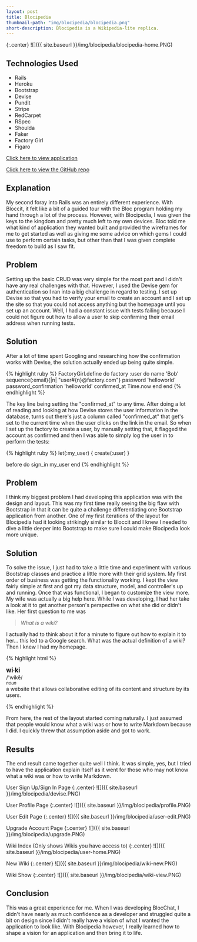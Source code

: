 ```yaml
---
layout: post
title: Blocipedia
thumbnail-path: "img/blocipedia/blocipedia.png"
short-description: Blocipedia is a Wikipedia-lite replica.
---
```


{:.center}
![]({{ site.baseurl }}/img/blocipedia/blocipedia-home.PNG)

## Technologies Used

- Rails
- Heroku
- Bootstrap
- Devise
- Pundit
- Stripe
- RedCarpet
- RSpec
- Shoulda
- Faker
- Factory Girl
- Figaro

[Click here to view application](https://blocipedia-tdf.herokuapp.com/)

[Click here to view the GitHub repo](https://github.com/tdfranklin/blocipedia)

## Explanation

My second foray into Rails was an entirely different experience.  With Bloccit, it felt like a bit of a guided tour with the Bloc program holding my hand through a lot of the process.  However, with Blocipedia, I was given the keys to the kingdom and pretty much left to my own devices.  Bloc told me what kind of application they wanted built and provided the wireframes for me to get started as well as giving me some advice on which gems I could use to perform certain tasks, but other than that I was given complete freedom to build as I saw fit.

## Problem

Setting up the basic CRUD was very simple for the most part and I didn't have any real challenges with that.  However, I used the Devise gem for authentication so I ran into a big challenge in regard to testing.  I set up Devise so that you had to verify your email to create an account and I set up the site so that you could not access anything but the homepage until you set up an account.  Well, I had a constant issue with tests failing because I could not figure out how to allow a user to skip confirming their email address when running tests.

## Solution

After a lot of time spent Googling and researching how the confirmation works with Devise, the solution actually ended up being quite simple.

{% highlight ruby %}
FactoryGirl.define do
  factory :user do
    name 'Bob'
    sequence(:email){|n| "user#{n}@factory.com"}
    password 'helloworld'
    password_confirmation 'helloworld'
    confirmed_at Time.now
  end
end
{% endhighlight %}

The key line being setting the "confirmed_at" to any time.  After doing a lot of reading and looking at how Devise stores the user information in the database, turns out there's just a column called "confirmed_at" that get's set to the current time when the user clicks on the link in the email.  So when I set up the factory to create a user, by manually setting that, it flagged the account as confirmed and then I was able to simply log the user in to perform the tests:

{% highlight ruby %}
let(:my_user) { create(:user) }

before do
  sign_in my_user
end
{% endhighlight %}

## Problem

I think my biggest problem I had developing this application was with the design and layout.  This was my first time really seeing the big flaw with Bootstrap in that it can be quite a challenge differentiating one Bootstrap application from another.  One of my first iterations of the layout for Blocipedia had it looking strikingly similar to Bloccit and I knew I needed to dive a little deeper into Bootstrap to make sure I could make Blocipedia look more unique.

## Solution

To solve the issue, I just had to take a little time and experiment with various Bootstrap classes and practice a little more with their grid system.  My first order of business was getting the functionality working.  I kept the view fairly simple at first and got my data structure, model, and controller's up and running.  Once that was functional, I began to customize the view more.  My wife was actually a big help here.  While I was developing, I had her take a look at it to get another person's perspective on what she did or didn't like.  Her first question to me was
<blockquote><em>What is a wiki?</em></blockquote>

I actually had to think about it for a minute to figure out how to explain it to her... this led to a Google search.  What was the actual definition of a wiki?  Then I knew I had my homepage.

{% highlight html %}
<p class="list-group-item list-group-item-info">
    <big><strong>wi&#8729ki</strong></big> <br />
    /'wik&#275/ <br />
    <em><small>noun</small></em> <br />
    a website that allows collaborative editing of its content and structure by its users.
</p>
{% endhighlight %}

From here, the rest of the layout started coming naturally.  I just assumed that people would know what a wiki was or how to write Markdown because I did.  I quickly threw that assumption aside and got to work.

## Results

The end result came together quite well I think.  It was simple, yes, but I tried to have the application explain itself as it went for those who may not know what a wiki was or how to write Markdown.

User Sign Up/Sign In Page
{:.center}
![]({{ site.baseurl }}/img/blocipedia/devise.PNG)

User Profile Page
{:.center}
![]({{ site.baseurl }}/img/blocipedia/profile.PNG)

User Edit Page
{:.center}
![]({{ site.baseurl }}/img/blocipedia/user-edit.PNG)

Upgrade Account Page
{:.center}
![]({{ site.baseurl }}/img/blocipedia/upgrade.PNG)

Wiki Index (Only shows Wikis you have access to)
{:.center}
![]({{ site.baseurl }}/img/blocipedia/user-home.PNG)

New Wiki
{:.center}
![]({{ site.baseurl }}/img/blocipedia/wiki-new.PNG)

Wiki Show
{:.center}
![]({{ site.baseurl }}/img/blocipedia/wiki-view.PNG)

## Conclusion

This was a great experience for me.  When I was developing BlocChat, I didn't have nearly as much confidence as a developer and struggled quite a bit on design since I didn't really have a vision of what I wanted the application to look like.  With Blocipedia however, I really learned how to shape a vision for an application and then bring it to life.
